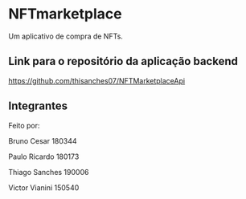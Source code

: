 # NFTmarketplace

Um aplicativo de compra de NFTs.

## Link para o repositório da aplicação backend

https://github.com/thisanches07/NFTMarketplaceApi

## Integrantes

Feito por:

Bruno Cesar               180344

Paulo Ricardo             180173

Thiago Sanches            190006

Victor Vianini            150540
